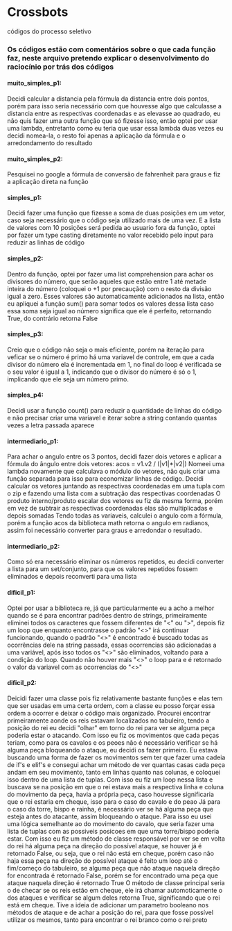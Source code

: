 # Crossbots
códigos do processo seletivo

### Os códigos estão com comentários sobre o que cada função faz, neste arquivo pretendo explicar o desenvolvimento do raciocínio por trás dos códigos

#### muito_simples_p1:
  Decidi calcular a distancia pela fórmula da distancia entre dois pontos, porém para isso seria necessário com que houvesse algo que calculasse a distancia entre as respectivas coordenadas e as elevasse ao quadrado, eu não quis fazer uma outra função que só fizesse isso, então optei por usar uma lambda, entretanto como eu teria que usar essa lambda duas vezes eu decidi nomea-la, o resto foi apenas a aplicação da fórmula e o arredondamento do resultado
  
#### muito_simples_p2:
  Pesquisei no google a fórmula de conversão de fahrenheit para graus e fiz a aplicação direta na função

#### simples_p1: 
  Decidi fazer uma função que fizesse a soma de duas posições em um vetor, caso seja necessário que o código seja utilizado mais de uma vez. E a lista de valores com 10 posições será pedida ao usuario fora da função, optei por fazer um type casting diretamente no valor recebido pelo input para reduzir as linhas de código
 
#### simples_p2:
  Dentro da função, optei por fazer uma list comprehension para achar os divisores do número, que serão aqueles que estão entre 1 até metade inteira do número (coloquei o +1 por precaução) com o resto da divisão igual a zero. Esses valores são automaticamente adicionados na lista, então eu apliquei a função sum() para somar todos os valores dessa lista caso essa soma seja igual ao número significa que ele é perfeito, retornando True, do contrário retorna False

#### simples_p3:
  Creio que o código não seja o mais eficiente, porém na iteração para veficar se o número é primo há uma variavel de controle, em que a cada divisor do número ela é incrementada em 1, no final do loop é verificada se o seu valor é igual a 1, indicando que o divisor do número é só o 1, implicando que ele seja um número primo.
  
#### simples_p4:
  Decidi usar a função count() para reduzir a quantidade de linhas do código e não precisar criar uma variavel e iterar sobre a string contando quantas vezes a letra passada aparece

#### intermediario_p1:
  Para achar o angulo entre os 3 pontos, decidi fazer dois vetores e aplicar a fórmula do ângulo entre dois vetores: acos = v1.v2 / (|v1|*|v2|)
  Nomeei uma lambda novamente que calculava o módulo do vetores, não quis criar uma função separada para isso para economizar linhas de código.
  Decidi calcular os vetores juntando as respectivas coordenadas em uma tupla com o zip e fazendo uma lista com a subtração das respectivas coordenadas
  O produto interno/produto escalar dos vetores eu fiz da mesma forma, porém em vez de subtrair as respectivas coordenadas elas são multiplicadas e depois somadas
  Tendo todas as variaveis, calculei o angulo com a fórmula, porém a função acos da biblioteca math retorna o angulo em radianos, assim foi necessário converter para graus e arredondar o resultado.
  
#### intermediario_p2:
  Como só era necessário eliminar os números repetidos, eu decidi converter a lista para um set/conjunto, para que os valores repetidos fossem eliminados e depois reconverti para uma lista

#### dificil_p1: 
  Optei por usar a biblioteca re, já que particularmente eu a acho a melhor quando se é para encontrar padrões dentro de strings, primeiramente eliminei todos os caracteres que fossem diferentes de "<" ou ">", depois fiz um loop que enquanto encontrasse o padrão "<>" irá continuar funcionando, quando o padrão "<>" é encontrado é buscado todas as ocorrências dele na string passada, essas ocorrencias são adicionadas a uma variável, após isso todos os "<>" são eliminados, voltando para a condição do loop. Quando não houver mais "<>" o loop para e é retornado o valor da variavel com as ocorrencias do "<>"
  
#### dificil_p2:
  Deicidi fazer uma classe pois fiz relativamente bastante funções e elas tem que ser usadas em uma certa ordem, com a classe eu posso forçar essa ordem a ocorrer e deixar o código mais organizado.
  Procurei encontrar primeiramente aonde os reis estavam localizados no tabuleiro, tendo a posição do rei eu decidi "olhar" em torno do rei para ver se alguma peça poderia estar o atacando. Com isso eu fiz os movimentos que cada peças teriam, como para os cavalos e os peoes não é necessário verificar se há alguma peça bloqueando o ataque, eu decidi os fazer primeiro. 
  Eu estava buscando uma forma de fazer os movimentos sem ter que fazer uma cadeia de if's e elif's e consegui achar um método de ver quantas casas cada peça andam em seu movimento, tanto em linhas quanto nas colunas, e coloquei isso dentro de uma lista de tuplas. Com isso eu fiz um loop nessa lista e buscava se na posição em que o rei estava mais a respectiva linha e coluna do movimento da peça, havia a própria peça, caso houvesse significaria que o rei estaria em cheque, isso para o caso do cavalo e do peao
  Já para o caso da torre, bispo e rainha, é necessário ver se há alguma peça que esteja antes do atacante, assim bloqueando o ataque. Para isso eu usei uma lógica semelhante ao do movimento do cavalo, que seria fazer uma lista de tuplas com as possiveis posicoes em que uma torre/bispo poderia estar. Com isso eu fiz um método de classe responsável por ver se em volta do rei há alguma peça na direção do possível ataque, se houver já é retornado False, ou seja, que o rei não está em cheque, porém caso não haja essa peça na direção do possível ataque é feito um loop até o fim/começo do tabuleiro, se alguma peça que não ataque naquela direção for encontrada é retornado False, porém se for encontrado uma peça que ataque naquela direção é retornado True
  O método de classe principal seria o de checar se os reis estão em cheque, ele irá chamar automoticamente o dos ataques e verificar se algum deles retorna True, significando que o rei está em cheque.
  Tive a ideia de adicionar um parametro booleano nos métodos de ataque e de achar a posição do rei, para que fosse possível utilizar os mesmos, tanto para encontrar o rei branco como o rei preto
  
  
 
  
  
